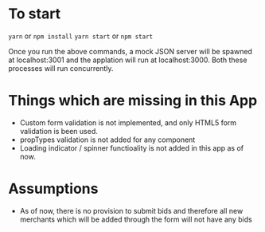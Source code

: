 # To start

`yarn` or `npm install`
`yarn start` or `npm start`

Once you run the above commands, a mock JSON server will be spawned at localhost:3001 and the applation will run at
localhost:3000. Both these processes will run concurrently.

# Things which are missing in this App
- Custom form validation is not implemented, and only HTML5 form validation is been used.
- propTypes validation is not added for any component
- Loading indicator / spinner functioality is not added in this app as of now.

# Assumptions
- As of now, there is no provision to submit bids and therefore all new merchants which will be added through the form will not have any bids
